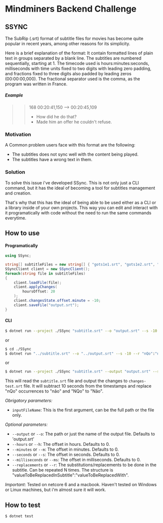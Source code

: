 # Mindminers Backend Challenge
## SSYNC
The SubRip (.srt) format of subtitle files for movies has become quite popular in recent years, among other reasons for its simplicity.

Here is a brief explanation of the format: It contain formatted lines of plain text in groups separated by a blank line. The subtitles are numbered sequentially, starting at 1. The timecode used is hours:minutes:seconds, milliseconds with time units fixed to two digits with leading zero padding, and fractions fixed to three digits also padded by leading zeros (00:00:00,000). The fractional separator used is the comma, as the program was written in France.

##### Example

> > 168 
> > 00:20:41,150 --> 00:20:45,109 
> > - How did he do that? 
> > - Made him an offer he couldn't refuse.

### Motivation
A Common problem users face with this format are the following:

- The subtitles does not sync well with the content being played.
- The subtitles have a wrong text in them.

### Solution
To solve this issue i've developed SSync. This is not only just a CLI command, but it has the ideal of becoming a tool for subtitles management and creation.

That's why that this has the ideal of being able to be used either as a CLI or a library inside of your own projects. This way you can edit and interact with it programatically with code without the need to run the same commands everytime.

## How to use

#### Programatically

```cs
using SSync;

string[] subtitleFiles = new string[] { "gots1e1.srt", "gots1e2.srt", "gots1e3.srt", "gots1e4.srt"}
SSyncClient client = new SSyncClient();
foreach(string file in subtitleFiles)
{
    client.loadFile(file);
    client.applyChanges(
        hoursOffset: 20
    );
    client.changesState.offset.minute = -10;
    client.saveFile("output.srt");
}
```

#### CLI

```bash
$ dotnet run --project ./SSync "subtitle.srt" --o "output.srt" --s -10 --r "nQo":"não" --r "NQo":"Não"  
```
or
```bash
$ cd ./SSync
$ dotnet run "../subtitle.srt" --o "../output.srt" --s -10 --r "nQo":"não" --r "NQo":"Não"  
```
or
```bash
$ dotnet run --project ./SSync "subtitle.srt" --output "output.srt" --seconds -10 --replacements "nQo":"não" --replacements "NQo":"Não"  
```

This will read the `subtitle.srt` file and output the changes to `changes-test.srt` file. It will subtract 10 seconds from the timestamps and replace "nQo" occurrences to "não" and "NQo" to "Não".


*Obrigatory parameters:* 
- `inputFileName`: This is the first argument, can be the full path or the file only.

*Optional parameters:*
- `--output` or `--o`: The path or just the name of the output file. Defaults to 'output.srt'
- `--hours` or `--h`: The offset in hours. Defaults to 0.
- `--minutes` or `--m`: The offset in minutes. Defaults to 0.
- `--seconds` or `--s`: The offset in seconds. Defaults to 0.
- `--milliseconds` or `--ms`: The offset in milliseconds. Defaults to 0.
- `--replacements` or `--r`: The substitutions/replacements to be done in the subtitle. Can be repeated N times. The structure is "valueToBeReplacedInSubtitle":"valueToBeReplacedWith".


*Important*: Tested on netcore 6 and a macbook. Haven't tested on Windows or Linux machines, but i'm almost sure it will work.


## How to test

```cs
$ dotnet test
```